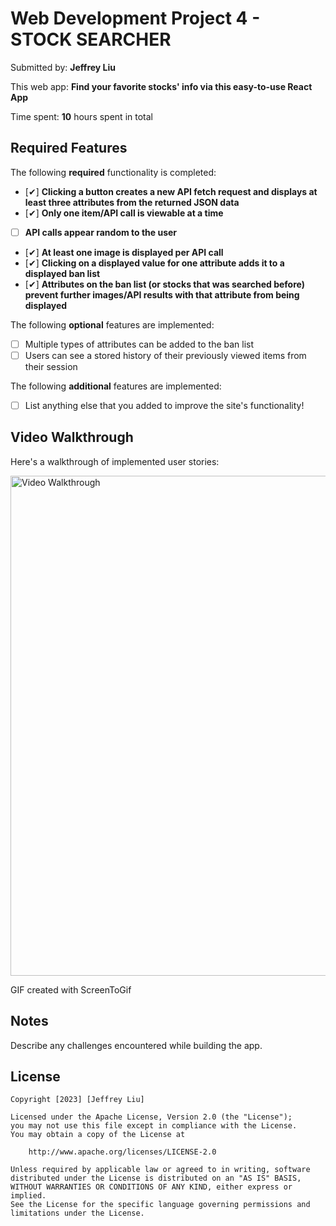 # Web Development Project 4 - STOCK SEARCHER

Submitted by: **Jeffrey Liu**

This web app: **Find your favorite stocks' info via this easy-to-use React App**

Time spent: **10** hours spent in total

## Required Features

The following **required** functionality is completed:

- [✔] **Clicking a button creates a new API fetch request and displays at least three attributes from the returned JSON data**
- [✔] **Only one item/API call is viewable at a time**
- [ ] **API calls appear random to the user**
- [✔] **At least one image is displayed per API call**
- [✔] **Clicking on a displayed value for one attribute adds it to a displayed ban list**
- [✔] **Attributes on the ban list (or stocks that was searched before) prevent further images/API results with that attribute from being displayed**

The following **optional** features are implemented:

- [ ] Multiple types of attributes can be added to the ban list
- [ ] Users can see a stored history of their previously viewed items from their session

The following **additional** features are implemented:

* [ ] List anything else that you added to improve the site's functionality!

## Video Walkthrough

Here's a walkthrough of implemented user stories:

<img src='https://i.imgur.com/aHagiaa.gif' title='Video Walkthrough' width='800' alt='Video Walkthrough' />

<!-- Replace this with whatever GIF tool you used! -->
GIF created with ScreenToGif  
<!-- Recommended tools:
[Kap](https://getkap.co/) for macOS
[ScreenToGif](https://www.screentogif.com/) for Windows
[peek](https://github.com/phw/peek) for Linux. -->

## Notes

Describe any challenges encountered while building the app.

## License

    Copyright [2023] [Jeffrey Liu]

    Licensed under the Apache License, Version 2.0 (the "License");
    you may not use this file except in compliance with the License.
    You may obtain a copy of the License at

        http://www.apache.org/licenses/LICENSE-2.0

    Unless required by applicable law or agreed to in writing, software
    distributed under the License is distributed on an "AS IS" BASIS,
    WITHOUT WARRANTIES OR CONDITIONS OF ANY KIND, either express or implied.
    See the License for the specific language governing permissions and
    limitations under the License.
